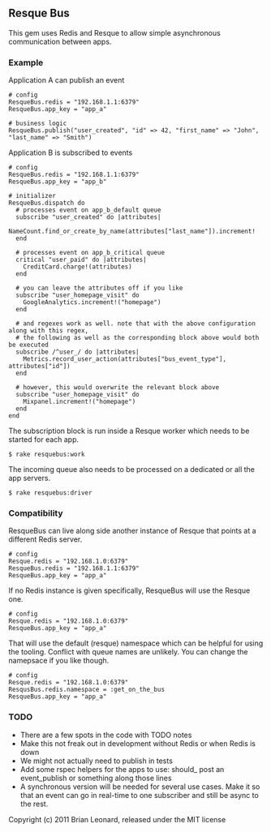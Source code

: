 ## Resque Bus

This gem uses Redis and Resque to allow simple asynchronous communication between apps.

### Example

Application A can publish an event

    # config
    ResqueBus.redis = "192.168.1.1:6379"
    ResqueBus.app_key = "app_a"

    # business logic
    ResqueBus.publish("user_created", "id" => 42, "first_name" => "John", "last_name" => "Smith")

Application B is subscribed to events

    # config
    ResqueBus.redis = "192.168.1.1:6379"
    ResqueBus.app_key = "app_b"
    
    # initializer
    ResqueBus.dispatch do
      # processes event on app_b_default queue
      subscribe "user_created" do |attributes|
        NameCount.find_or_create_by_name(attributes["last_name"]).increment!
      end
      
      # processes event on app_b_critical queue
      critical "user_paid" do |attributes|
        CreditCard.charge!(attributes)
      end
      
      # you can leave the attributes off if you like
      subscribe "user_homepage_visit" do
        GoogleAnalytics.increment!("homepage")
      end
      
      # and regexes work as well. note that with the above configuration along with this regex,
      # the following as well as the corresponding block above would both be executed
      subscribe /^user_/ do |attributes|
        Metrics.record_user_action(attributes["bus_event_type"], attributes["id"])
      end
      
      # however, this would overwrite the relevant block above
      subscribe "user_homepage_visit" do
        Mixpanel.increment!("homepage")
      end
    end

The subscription block is run inside a Resque worker which needs to be started for each app.

    $ rake resquebus:work
    
The incoming queue also needs to be processed on a dedicated or all the app servers.

    $ rake resquebus:driver
    

### Compatibility

ResqueBus can live along side another instance of Resque that points at a different Redis server.
    
    # config
    Resque.redis = "192.168.1.0:6379"
    ResqueBus.redis = "192.168.1.1:6379"
    ResqueBus.app_key = "app_a"

If no Redis instance is given specifically, ResqueBus will use the Resque one.

    # config
    Resque.redis = "192.168.1.0:6379"
    ResqueBus.app_key = "app_a"

That will use the default (resque) namespace which can be helpful for using the tooling. Conflict with queue names are unlikely. You can change the namepsace if you like though.

    # config
    Resque.redis = "192.168.1.0:6379"
    ResqusBus.redis.namespace = :get_on_the_bus
    ResqueBus.app_key = "app_a"   


### TODO

* There are a few spots in the code with TODO notes
* Make this not freak out in development without Redis or when Redis is down
* We might not actually need to publish in tests
* Add some rspec helpers for the apps to use: should_ post an event_publish or something along those lines
* A synchronous version will be needed for several use cases. Make it so that an event can go in real-time to one subscriber and still be async to the rest.
    
Copyright (c) 2011 Brian Leonard, released under the MIT license
